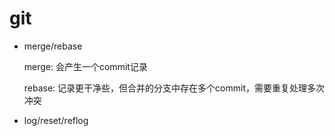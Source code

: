 # git
- merge/rebase

  merge: 会产生一个commit记录
  
  rebase: 记录更干净些，但合并的分支中存在多个commit，需要重复处理多次冲突
- log/reset/reflog